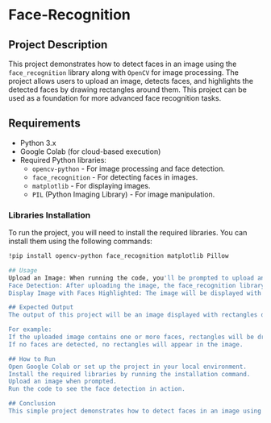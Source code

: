 # Face-Recognition

## Project Description

This project demonstrates how to detect faces in an image using the `face_recognition` library along with `OpenCV` for image processing. The project allows users to upload an image, detects faces, and highlights the detected faces by drawing rectangles around them. This project can be used as a foundation for more advanced face recognition tasks.

## Requirements

- Python 3.x
- Google Colab (for cloud-based execution)
- Required Python libraries:
  - `opencv-python` - For image processing and face detection.
  - `face_recognition` - For detecting faces in images.
  - `matplotlib` - For displaying images.
  - `PIL` (Python Imaging Library) - For image manipulation.

### Libraries Installation

To run the project, you will need to install the required libraries. You can install them using the following commands:
```bash
!pip install opencv-python face_recognition matplotlib Pillow

## Usage
Upload an Image: When running the code, you'll be prompted to upload an image file from your local machine.
Face Detection: After uploading the image, the face_recognition library will process the image to detect any faces.
Display Image with Faces Highlighted: The image will be displayed with rectangles drawn around the detected faces. The rectangles are drawn using OpenCV and the image is shown using Matplotlib.

## Expected Output
The output of this project will be an image displayed with rectangles drawn around any detected faces. The faces are detected using the face_recognition library, and the rectangles are drawn with the help of OpenCV.

For example:
If the uploaded image contains one or more faces, rectangles will be drawn around each detected face.
If no faces are detected, no rectangles will appear in the image.

## How to Run
Open Google Colab or set up the project in your local environment.
Install the required libraries by running the installation command.
Upload an image when prompted.
Run the code to see the face detection in action.

## Conclusion
This simple project demonstrates how to detect faces in an image using powerful Python libraries such as face_recognition and OpenCV. You can expand on this by integrating face recognition to identify specific people or building more advanced features such as emotion detection or age estimation.

